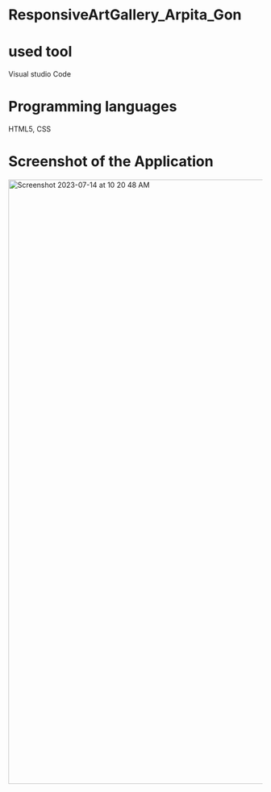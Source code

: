 # ResponsiveArtGallery_Arpita_Gon

# used tool 
Visual studio Code

# Programming languages
HTML5, CSS

# Screenshot of the Application

<img width="1199" alt="Screenshot 2023-07-14 at 10 20 48 AM" src="https://github.com/ArpitaGon/ResponsiveArtGallery_Arpita_Gon/assets/108892284/26317877-e2b3-4884-8f39-ca71c5b33ba0">
